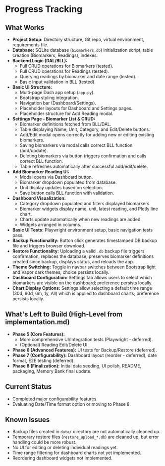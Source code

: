 # Progress Tracking

## What Works

- **Project Setup:** Directory structure, Git repo, virtual environment, requirements file.
- **Database:** SQLite database (`biomarkers.db`) initialization script, table creation (Biomarkers, Readings), indexes.
- **Backend Logic (DAL/BLL):** 
    - Full CRUD operations for Biomarkers (tested).
    - Full CRUD operations for Readings (tested).
    - Querying readings by biomarker and date range (tested).
    - Basic input validation in BLL (tested).
- **Basic UI Structure:**
    - Multi-page Dash app setup (`app.py`).
    - Bootstrap styling integration.
    - Navigation bar (Dashboard/Settings).
    - Placeholder layouts for Dashboard and Settings pages.
    - Placeholder structure for Add Reading modal.
- **Settings Page - Biomarker List & CRUD:** 
    - Biomarker definitions fetched from BLL/DAL.
    - Table displaying Name, Unit, Category, and Edit/Delete buttons.
    - Add/Edit modal opens correctly for adding new or editing existing biomarkers.
    - Saving biomarkers via modal calls correct BLL function (add/update).
    - Deleting biomarkers via button triggers confirmation and calls correct BLL function.
    - Table refreshes automatically after successful add/edit/delete.
- **Add Biomarker Reading UI:**
    - Modal opens via Dashboard button.
    - Biomarker dropdown populated from database.
    - Unit display updates based on selection.
    - Save button calls BLL function with validation.
- **Dashboard Visualization:**
    - Category dropdown populated and filters displayed biomarkers.
    - Biomarker widgets display name, unit, latest reading, and Plotly line chart.
    - Charts update automatically when new readings are added.
    - Widgets arranged in columns.
- **Basic UI Tests:** Playwright environment setup, basic navigation tests pass.
- **Backup Functionality:** Button click generates timestamped DB backup file and triggers browser download.
- **Restore Functionality:** Uploading a valid `.db` backup file triggers confirmation, replaces the database, preserves biomarker definitions created since backup, displays status, and reloads the app.
- **Theme Switching:** Toggle in navbar switches between Bootstrap light and Vapor dark themes; choice persists locally.
- **Dashboard Configuration:** Settings tab allows users to select which biomarkers are visible on the dashboard; preference persists locally.
- **Chart Display Options:** Settings allow selecting a default time range (30d, 90d, 6m, 1y, All) which is applied to dashboard charts; preference persists locally.

## What's Left to Build (High-Level from implementation.md)

- **Phase 5 (Core Features):**
    - More comprehensive UI/Integration tests (Playwright - deferred).
    - (Optional) Reading Edit/Delete UI.
- **Phase 6 (Advanced Features):** UI tests for Backup/Restore (deferred).
- **Phase 7 (Configurability):** Dashboard layout (reorder - deferred), date format, E2E testing (deferred).
- **Phase 8 (Finalization):** Initial data seeding, UI polish, README, packaging, Memory Bank final update.

## Current Status

- Completed major configurability features.
- Evaluating Date/Time format option or moving to Phase 8.

## Known Issues

- Backup files created in `data/` directory are not automatically cleaned up.
- Temporary restore files (`restore_upload_*.db`) are cleaned up, but error handling could be more robust.
- No UI for editing or deleting individual readings yet.
- Time range filtering for dashboard charts not yet implemented.
- Reordering dashboard widgets not implemented. 